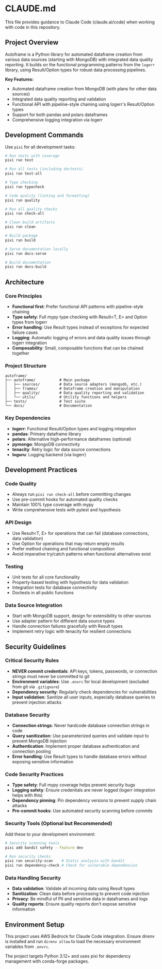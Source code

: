 # CLAUDE.md

This file provides guidance to Claude Code (claude.ai/code) when working with code in this repository.

## Project Overview

Autoframe is a Python library for automated dataframe creation from various data sources (starting with MongoDB) with integrated data quality reporting. It builds on the functional programming patterns from the `logerr` library, using Result/Option types for robust data processing pipelines.

**Key Features:**
- Automated dataframe creation from MongoDB (with plans for other data sources)
- Integrated data quality reporting and validation
- Functional API with pipeline-style chaining using logerr's Result/Option types
- Support for both pandas and polars dataframes
- Comprehensive logging integration via logerr

## Development Commands

Use `pixi` for all development tasks:

```bash
# Run tests with coverage
pixi run test

# Run all tests (including doctests)
pixi run test-all

# Type checking
pixi run typecheck

# Code quality (linting and formatting)
pixi run quality

# Run all quality checks
pixi run check-all

# Clean build artifacts
pixi run clean

# Build package
pixi run build

# Serve documentation locally
pixi run docs-serve

# Build documentation
pixi run docs-build
```

## Architecture

### Core Principles
- **Functional first**: Prefer functional API patterns with pipeline-style chaining
- **Type safety**: Full mypy type checking with Result<T, E> and Option<T> types from logerr
- **Error handling**: Use Result types instead of exceptions for expected failure cases
- **Logging**: Automatic logging of errors and data quality issues through logerr integration
- **Composability**: Small, composable functions that can be chained together

### Project Structure
```
autoframe/
├── autoframe/           # Main package
│   ├── sources/         # Data source adapters (mongodb, etc.)
│   ├── frames/          # Dataframe creation and manipulation
│   ├── quality/         # Data quality reporting and validation
│   └── utils/           # Utility functions and helpers
├── tests/               # Test suite
└── docs/                # Documentation
```

### Key Dependencies
- **logerr**: Functional Result/Option types and logging integration
- **pandas**: Primary dataframe library
- **polars**: Alternative high-performance dataframes (optional)
- **pymongo**: MongoDB connectivity
- **tenacity**: Retry logic for data source connections
- **loguru**: Logging backend (via logerr)

## Development Practices

### Code Quality
- Always run `pixi run check-all` before committing changes
- Use pre-commit hooks for automated quality checks
- Maintain 100% type coverage with mypy
- Write comprehensive tests with pytest and hypothesis

### API Design
- Use Result<T, E> for operations that can fail (database connections, data validation)
- Use Option<T> for operations that may return empty results
- Prefer method chaining and functional composition
- Avoid imperative try/catch patterns when functional alternatives exist

### Testing
- Unit tests for all core functionality
- Property-based testing with hypothesis for data validation
- Integration tests for database connectivity
- Doctests in all public functions

### Data Source Integration
- Start with MongoDB support, design for extensibility to other sources
- Use adapter pattern for different data source types
- Handle connection failures gracefully with Result types
- Implement retry logic with tenacity for resilient connections

## Security Guidelines

### Critical Security Rules
- **NEVER commit credentials**: API keys, tokens, passwords, or connection strings must never be committed to git
- **Environment variables**: Use `.envrc` for local development (excluded from git via `.gitignore`)
- **Dependency security**: Regularly check dependencies for vulnerabilities
- **Input validation**: Sanitize all user inputs, especially database queries to prevent injection attacks

### Database Security
- **Connection strings**: Never hardcode database connection strings in code
- **Query sanitization**: Use parameterized queries and validate input to prevent MongoDB injection
- **Authentication**: Implement proper database authentication and connection pooling
- **Error handling**: Use Result types to handle database errors without exposing sensitive information

### Code Security Practices
- **Type safety**: Full mypy coverage helps prevent security bugs
- **Logging safety**: Ensure credentials are never logged (logerr integration helps with this)
- **Dependency pinning**: Pin dependency versions to prevent supply chain attacks
- **Pre-commit hooks**: Use automated security scanning before commits

### Security Tools (Optional but Recommended)
Add these to your development environment:
```bash
# Security scanning tools
pixi add bandit safety --feature dev

# Run security checks
pixi run security-scan    # Static analysis with bandit
pixi run dependency-check # Check for vulnerable dependencies
```

### Data Handling Security
- **Data validation**: Validate all incoming data using Result types
- **Sanitization**: Clean data before processing to prevent code injection
- **Privacy**: Be mindful of PII and sensitive data in dataframes and logs
- **Quality reports**: Ensure quality reports don't expose sensitive information

## Environment Setup

This project uses AWS Bedrock for Claude Code integration. Ensure direnv is installed and run `direnv allow` to load the necessary environment variables from `.envrc`.

The project targets Python 3.12+ and uses pixi for dependency management with conda-forge packages.